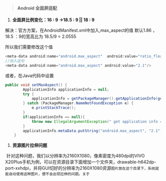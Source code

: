 > #### Android 全面屏适配

1. **全面屏比例变化：16 : 9 ->18.5 : 9 || 18 : 9**

解决：官方方案，在AndroidManifest.xml中加入,max_aspect的值 默认1.86 ，18.5 ：9的宽高比为 18.5/9 = 2.0555

所以我们需要修改这个值

```java
<meta-data android:name="android.max_aspect"  android:value="ratio_float"/>
//加入这句
<meta-data android:name="android.max_aspect" android:value="2.1"/>
```

或者，在Java代码中设置

```java
public void setMaxAspect() {
        ApplicationInfo applicationInfo = null;
        try {
            applicationInfo = getPackageManager().getApplicationInfo(getPackageName(), PackageManager.GET_META_DATA);
        } catch (PackageManager.NameNotFoundException e) {
            e.printStackTrace();
        }
        if(applicationInfo == null){
            throw new IllegalArgumentException(" get application info = null, has no meta data! ");
        }
        applicationInfo.metaData.putString("android.max_aspect", "2.1");
    }
```

1. **资源图片拉伸问题**

 针对这种问题，我们以分辨率为2160X1080，像素密度为480dpi的VIVO X20Plus手机为例，可以在资源目录下面增加一个文件夹，drawable-h642dp-port-xxhdpi，并将GUI切好的分辨率为2160X1080资源`图片放在这个目录下，系统就能自动使用这种图片，便不会出现拉伸的问题。关于`


